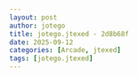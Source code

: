 ```yaml
---
layout: post
author: jotego
title: jotego.jtexed - 2d8b68f
date: 2025-09-12
categories: [Arcade, jtexed]
tags: [jotego.jtexed]
---
```


